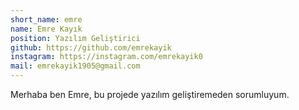 ```yaml
---
short_name: emre
name: Emre Kayık
position: Yazılım Geliştirici
github: https://github.com/emrekayik
instagram: https://instagram.com/emrekayik0
mail: emrekayik1905@gmail.com
---
```


Merhaba ben Emre, bu projede yazılım geliştiremeden sorumluyum.